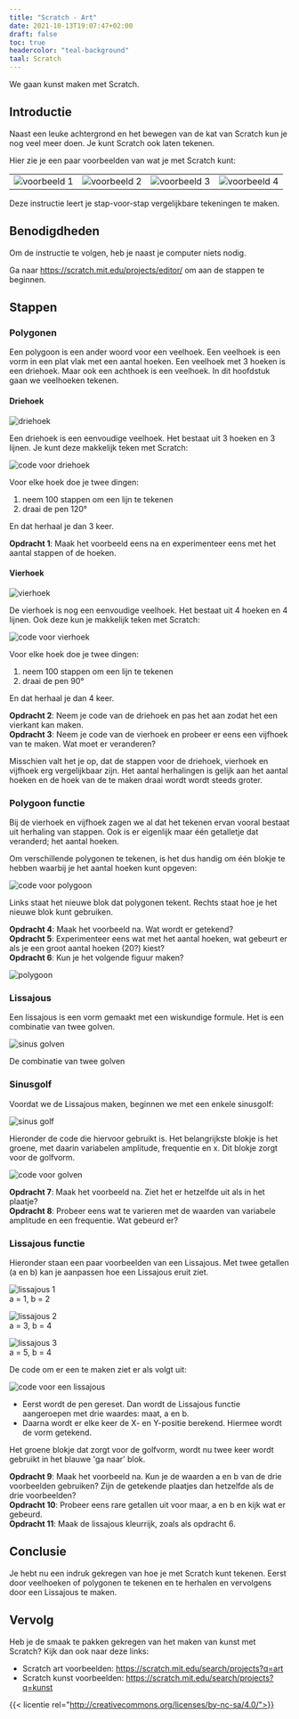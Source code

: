 ```yaml
---
title: "Scratch - Art"
date: 2021-10-13T19:07:47+02:00
draft: false
toc: true
headercolor: "teal-background"
taal: Scratch
---
```


We gaan kunst maken met Scratch.

<!--more-->

## Introductie
Naast een leuke achtergrond en het bewegen van de kat van Scratch kun je nog veel meer doen. Je kunt Scratch ook laten tekenen.

Hier zie je een paar voorbeelden van wat je met Scratch kunt:

|    |    |    |    |
|----|----|----|----|
|![voorbeeld 1](images/example-1.png)|![voorbeeld 2](images/example-2.png)|![voorbeeld 3](images/example-3.png)|![voorbeeld 4](images/example-4.png)|
   

Deze instructie leert je stap-voor-stap vergelijkbare tekeningen te maken.

## Benodigdheden

Om de instructie te volgen, heb je naast je computer niets nodig.

Ga naar https://scratch.mit.edu/projects/editor/ om aan de stappen te beginnen.

## Stappen

### Polygonen
Een polygoon is een ander woord voor een veelhoek. Een veelhoek is een vorm in een plat vlak met een aantal hoeken. Een veelhoek met 3 hoeken is een driehoek. Maar ook een achthoek is een veelhoek. In dit hoofdstuk gaan we veelhoeken tekenen.

#### Driehoek

![driehoek](images/driehoek.png)

Een driehoek is een eenvoudige veelhoek. Het bestaat uit 3 hoeken en 3 lijnen. Je kunt deze makkelijk teken met Scratch:

![code voor driehoek](images/driehoek-code.png)

Voor elke hoek doe je twee dingen:

1. neem 100 stappen om een lijn te tekenen
2. draai de pen 120°

En dat herhaal je dan 3 keer.

**Opdracht 1**: Maak het voorbeeld eens na en experimenteer eens met het aantal stappen of de hoeken.

#### Vierhoek

![vierhoek](images/vierhoek.png)

De vierhoek is nog een eenvoudige veelhoek. Het bestaat uit 4 hoeken en 4 lijnen. Ook deze kun je makkelijk teken met Scratch:

![code voor vierhoek](images/vierhoek-code.png)

Voor elke hoek doe je twee dingen:

1. neem 100 stappen om een lijn te tekenen
2. draai de pen 90°

En dat herhaal je dan 4 keer.

**Opdracht 2**: Neem je code van de driehoek en pas het aan zodat het een vierkant kan maken.  
**Opdracht 3**: Neem je code van de vierhoek en probeer er eens een vijfhoek van te maken. Wat moet er veranderen?

Misschien valt het je op, dat de stappen voor de driehoek, vierhoek en vijfhoek erg vergelijkbaar zijn. Het aantal herhalingen is gelijk aan het aantal hoeken en de hoek van de te maken draai wordt wordt steeds groter.

### Polygoon functie

Bij de vierhoek en vijfhoek zagen we al dat het tekenen ervan vooral bestaat uit herhaling van stappen. Ook is er eigenlijk maar één getalletje dat veranderd; het aantal hoeken.

Om verschillende polygonen te tekenen, is het dus handig om één blokje te hebben waarbij je het aantal hoeken kunt opgeven:

![code voor polygoon](images/polygoon-code.png)

Links staat het nieuwe blok dat polygonen tekent. Rechts staat hoe je het nieuwe blok kunt gebruiken.

**Opdracht 4**: Maak het voorbeeld na. Wat wordt er getekend?  
**Opdracht 5**: Experimenteer eens wat met het aantal hoeken, wat gebeurt er als je een groot aantal hoeken (20?) kiest?  
**Opdracht 6**: Kun je het volgende figuur maken?

![polygoon](images/polygoon.png)

### Lissajous
Een lissajous is een vorm gemaakt met een wiskundige formule. Het is een combinatie van twee golven.

![sinus golven](images/golf.gif)

De combinatie van twee golven

### Sinusgolf

Voordat we de Lissajous maken, beginnen we met een enkele sinusgolf:

![sinus golf](images/golf.PNG)

Hieronder de code die hiervoor gebruikt is. Het belangrijkste blokje is het groene, met daarin variabelen amplitude, frequentie en x. Dit blokje zorgt voor de golfvorm.

![code voor golven](images/golf-code.PNG)

**Opdracht 7**: Maak het voorbeeld na. Ziet het er hetzelfde uit als in het plaatje?  
**Opdracht 8**: Probeer eens wat te varieren met de waarden van variabele amplitude en een frequentie. Wat gebeurd er?

### Lissajous functie
Hieronder staan een paar voorbeelden van een Lissajous. Met twee getallen (a en b) kan je aanpassen hoe een Lissajous eruit ziet.

![lissajous 1](images/lissajous1.png)  
a = 1, b = 2

![lissajous 2](images/lissajous2.png)  
a = 3, b = 4

![lissajous 3](images/lissajous3.png)  
a = 5, b = 4

De code om er een te maken ziet er als volgt uit: 

![code voor een lissajous](images/lissajous-code.PNG)

- Eerst wordt de pen gereset. Dan wordt de Lissajous functie aangeroepen met drie waardes: maat, a en b.
- Daarna wordt er elke keer de X- en Y-positie berekend. Hiermee wordt de vorm getekend.

Het groene blokje dat zorgt voor de golfvorm, wordt nu twee keer wordt gebruikt in het blauwe 'ga naar' blok.

**Opdracht 9**: Maak het voorbeeld na. Kun je de waarden a en b van de drie voorbeelden gebruiken? Zijn de getekende plaatjes dan hetzelfde als de drie voorbeelden?  
**Opdracht 10**: Probeer eens rare getallen uit voor maar, a en b en kijk wat er gebeurd.  
**Opdracht 11**: Maak de lissajous kleurrijk, zoals als opdracht 6.

## Conclusie
Je hebt nu een indruk gekregen van hoe je met Scratch kunt tekenen. Eerst door veelhoeken of polygonen te tekenen en te herhalen en vervolgens door een Lissajous te maken.

## Vervolg
Heb je de smaak te pakken gekregen van het maken van kunst met Scratch? Kijk dan ook naar deze links:

- Scratch art voorbeelden: https://scratch.mit.edu/search/projects?q=art
- Scratch kunst voorbeelden: https://scratch.mit.edu/search/projects?q=kunst

{{< licentie rel="http://creativecommons.org/licenses/by-nc-sa/4.0/">}}
